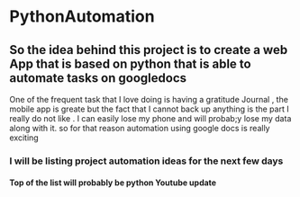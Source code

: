 # PythonAutomation
## So the idea behind this project is to create a web App that is based on python that is able to automate tasks on googledocs  
One of the frequent task that I love doing is having a gratitude Journal , the mobile app is greate but the fact that I cannot back up anything is the part 
I really do not like . I can easily lose my phone and will probab;y lose my data along with it. 
so for that reason automation using google docs is really exciting 
### I will be listing project automation ideas for the next few days 
#### Top of the list will probably be python Youtube update 
